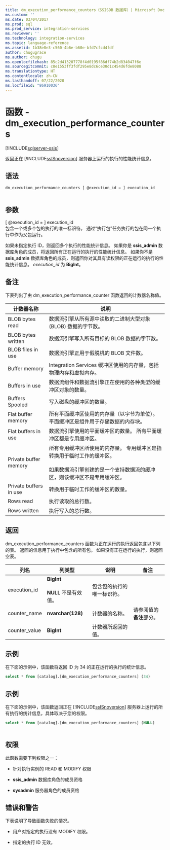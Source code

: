 ```yaml
---
title: dm_execution_performance_counters（SSISDB 数据库）| Microsoft Docs
ms.custom: ''
ms.date: 03/04/2017
ms.prod: sql
ms.prod_service: integration-services
ms.reviewer: ''
ms.technology: integration-services
ms.topic: language-reference
ms.assetid: 1b38e8e3-c560-4b6e-b60e-bfd7cfcd4fdf
author: chugugrace
ms.author: chugu
ms.openlocfilehash: 85c2d413207778f4d0195f86df74b2d834047f6e
ms.sourcegitcommit: c8e1553ff3fdf295e8dc6ce30d1c454d6fde8088
ms.translationtype: HT
ms.contentlocale: zh-CN
ms.lasthandoff: 07/22/2020
ms.locfileid: "86910036"
---
```

# <a name="functions---dm_execution_performance_counters"></a>函数 - dm_execution_performance_counters

[!INCLUDE[sqlserver-ssis](../includes/applies-to-version/sqlserver-ssis.md)]

  返回正在 [!INCLUDE[ssISnoversion](../includes/ssisnoversion-md.md)] 服务器上运行的执行的性能统计信息。  
  
## <a name="syntax"></a>语法  
  
```sql  
dm_execution_performance_counters [ @execution_id = ] execution_id  
  
```  
  
## <a name="arguments"></a>参数  
 [ @execution_id = ] execution_id   
 包含一个或多个包的执行的唯一标识符。 通过“执行包”任务执行的包在同一个执行中作为父包运行。  
  
 如果未指定执行 ID，则返回多个执行的性能统计信息。 如果你是 **ssis_admin** 数据库角色的成员，将返回所有正在运行的执行的性能统计信息。  如果你不是 **ssis_admin** 数据库角色的成员，则返回你对其具有读权限的正在运行的执行的性能统计信息。 *execution_id* 为 **BigInt**。  
  
## <a name="remarks"></a>备注  
 下表列出了由 dm_execution_performance_counter 函数返回的计数器名称值。  
  
|计数器名称|说明|  
|------------------|-----------------|  
|BLOB bytes read|数据流引擎从所有源中读取的二进制大型对象 (BLOB) 数据的字节数。|  
|BLOB bytes written|数据流引擎写入所有目标的 BLOB 数据的字节数。|  
|BLOB files in use|数据流引擎正用于假脱机的 BLOB 文件数。|  
|Buffer memory|Integration Services 缓冲区使用的内存量，包括物理内存和虚拟内存。|  
|Buffers in use|数据流组件和数据流引擎正在使用的各种类型的缓冲区对象的数量。|  
|Buffers Spooled|写入磁盘的缓冲区的数量。|  
|Flat buffer memory|所有平面缓冲区使用的内存量（以字节为单位）。 平面缓冲区是组件用于存储数据的内存块。|  
|Flat buffers in use|数据流引擎使用的平面缓冲区的数量。 所有平面缓冲区都是专用缓冲区。|  
|Private buffer memory|所有专用缓冲区所使用的内存量。 专用缓冲区是指转换用于临时工作的缓冲区。<br /><br /> 如果数据流引擎创建的是一个支持数据流的缓冲区，则该缓冲区不是专用缓冲区。|  
|Private buffers in use|转换用于临时工作的缓冲区的数量。|  
|Rows read|执行读取的总行数。|  
|Rows written|执行写入的总行数。|  
  
## <a name="return"></a>返回  
 dm_execution_performance_counters 函数为正在运行的执行返回包含以下列的表。 返回的信息用于执行中包含的所有包。 如果没有正在运行的执行，则返回空表。  
  
|列名|列类型|说明|备注|  
|-----------------|-----------------|-----------------|-------------|  
|execution_id|**BigInt**<br /><br /> **NULL** 不是有效值。|包含包的执行的唯一标识符。||  
|counter_name|**nvarchar(128)**|计数器的名称。|请参阅值的**备注**部分。|  
|counter_value|**BigInt**|计数器所返回的值。||  
  
## <a name="example"></a>示例  
 在下面的示例中，该函数将返回 ID 为 34 的正在运行的执行的统计信息。  
  
```sql
select * from [catalog].[dm_execution_performance_counters] (34)  
```  
  
## <a name="example"></a>示例  
 在下面的示例中，该函数返回正在 [!INCLUDE[ssISnoversion](../includes/ssisnoversion-md.md)] 服务器上运行的所有执行的统计信息，具体取决于您的权限。  
  
```sql
select * from [catalog].[dm_execution_performance_counters] (NULL)  
  
```  
  
## <a name="permissions"></a>权限  
 此函数需要下列权限之一：  
  
-   针对执行实例的 READ 和 MODIFY 权限  
  
-   **ssis_admin** 数据库角色的成员资格  
  
-   **sysadmin** 服务器角色的成员资格  
  
## <a name="errors-and-warnings"></a>错误和警告  
 下表说明了导致函数失败的情况。  
  
-   用户对指定的执行没有 MODIFY 权限。  
  
-   指定的执行 ID 无效。  
  
  
